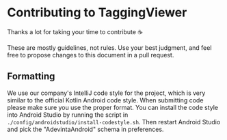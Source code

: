 # Contributing to TaggingViewer

Thanks a lot for taking your time to contribute ☕

These are mostly guidelines, not rules. Use your best judgment, and feel free to propose changes to this document in a pull request.

## Formatting

We use our company's IntelliJ code style for the project, which is very similar to the official Kotlin Android code style. When submitting
code please make sure you use the proper format. You can install the code style into Android Studio by running the script
in `./config/androidstudio/install-codestyle.sh`. Then restart Android Studio and pick the "AdevintaAndroid" schema in preferences.